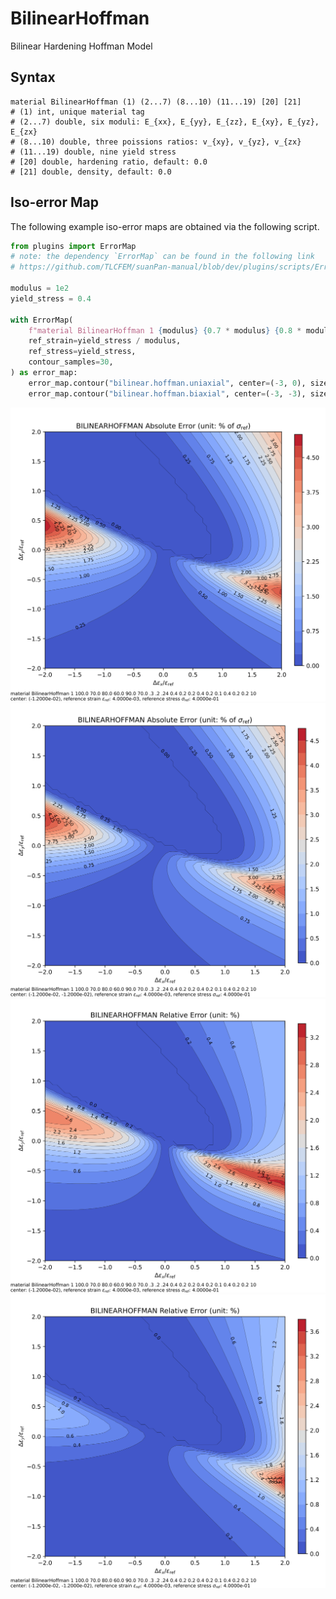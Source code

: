 # BilinearHoffman

Bilinear Hardening Hoffman Model

## Syntax

```
material BilinearHoffman (1) (2...7) (8...10) (11...19) [20] [21]
# (1) int, unique material tag
# (2...7) double, six moduli: E_{xx}, E_{yy}, E_{zz}, E_{xy}, E_{yz}, E_{zx}
# (8...10) double, three poissions ratios: v_{xy}, v_{yz}, v_{zx}
# (11...19) double, nine yield stress
# [20] double, hardening ratio, default: 0.0
# [21] double, density, default: 0.0
```

## Iso-error Map

The following example iso-error maps are obtained via the following script.

```py
from plugins import ErrorMap
# note: the dependency `ErrorMap` can be found in the following link
# https://github.com/TLCFEM/suanPan-manual/blob/dev/plugins/scripts/ErrorMap.py

modulus = 1e2
yield_stress = 0.4

with ErrorMap(
    f"material BilinearHoffman 1 {modulus} {0.7 * modulus} {0.8 * modulus} {0.6 * modulus} {0.9 * modulus} {0.7 * modulus} .3 .2 .24 {yield_stress} {0.5 * yield_stress} {0.5 * yield_stress} {yield_stress} {0.5 * yield_stress} {0.25 * yield_stress} {yield_stress} {0.5 * yield_stress} {0.5 * yield_stress} 10",
    ref_strain=yield_stress / modulus,
    ref_stress=yield_stress,
    contour_samples=30,
) as error_map:
    error_map.contour("bilinear.hoffman.uniaxial", center=(-3, 0), size=2, type={"rel", "abs"})
    error_map.contour("bilinear.hoffman.biaxial", center=(-3, -3), size=2, type={"rel", "abs"})
```

![absolute error uniaxial](bilinear.hoffman.uniaxial.abs.error.svg)
![absolute error biaxial](bilinear.hoffman.biaxial.abs.error.svg)
![relative error uniaxial](bilinear.hoffman.uniaxial.rel.error.svg)
![relative error biaxial](bilinear.hoffman.biaxial.rel.error.svg)
